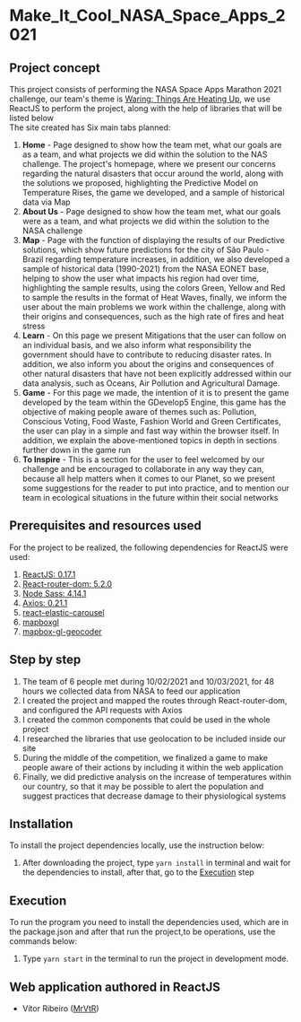 # Make_It_Cool_NASA_Space_Apps_2021

## Project concept
This project consists of performing the NASA Space Apps Marathon 2021 challenge, our team's theme is [Waring: Things Are Heating Up](https://2021.spaceappschallenge.org/challenges/statements/warning-things-are-heating-up/teams/make-it-cool/project), we use ReactJS to perform the project, along with the help of libraries that will be listed below <br/>
The site created has Six main tabs planned:
1. **Home** - Page designed to show how the team met, what our goals are as a team, and what projects we did within the solution to the NAS challenge. The project's homepage, where we present our concerns regarding the natural disasters that occur around the world, along with the solutions we proposed, highlighting the Predictive Model on Temperature Rises, the game we developed, and a sample of historical data via Map
2. **About Us** - Page designed to show how the team met, what our goals were as a team, and what projects we did within the solution to the NASA challenge
3. **Map** - Page with the function of displaying the results of our Predictive solutions, which show future predictions for the city of São Paulo - Brazil regarding temperature increases, in addition, we also developed a sample of historical data (1990-2021) from the NASA EONET base, helping to show the user what impacts his region had over time, highlighting the sample results, using the colors Green, Yellow and Red to sample the results in the format of Heat Waves, finally, we inform the user about the main problems we work within the challenge, along with their origins and consequences, such as the high rate of fires and heat stress
4. **Learn** - On this page we present Mitigations that the user can follow on an individual basis, and we also inform what responsibility the government should have to contribute to reducing disaster rates. In addition, we also inform you about the origins and consequences of other natural disasters that have not been explicitly addressed within our data analysis, such as Oceans, Air Pollution and Agricultural Damage.
5. **Game** - For this page we made, the intention of it is to present the game developed by the team within the GDevelop5 Engine, this game has the objective of making people aware of themes such as: Pollution, Conscious Voting, Food Waste, Fashion World and Green Certificates, the user can play in a simple and fast way within the browser itself. In addition, we explain the above-mentioned topics in depth in sections further down in the game run
6. **To Inspire** - This is a section for the user to feel welcomed by our challenge and be encouraged to collaborate in any way they can, because all help matters when it comes to our Planet, so we present some suggestions for the reader to put into practice, and to mention our team in ecological situations in the future within their social networks

## Prerequisites and resources used
For the project to be realized, the following dependencies for ReactJS were used:
1. [ReactJS: 0.17.1](https://github.com/facebook/react/releases)
2. [React-router-dom: 5.2.0](https://reactrouter.com/web/guides/quick-start)
3. [Node Sass: 4.14.1](https://www.npmjs.com/package/node-sass/v/4.14.1)
4. [Axios: 0.21.1](https://github.com/axios/axios)
6. [react-elastic-carousel](https://www.npmjs.com/package/react-elastic-carousel)
7. [mapboxgl](https://www.mapbox.com)
8. [mapbox-gl-geocoder](https://github.com/mapbox/mapbox-gl-geocoder)
  
## Step by step
1. The team of 6 people met during 10/02/2021 and 10/03/2021, for 48 hours we collected data from NASA to feed our application
2. I created the project and mapped the routes through React-router-dom, and configured the API requests with Axios
3. I created the common components that could be used in the whole project
4. I researched the libraries that use geolocation to be included inside our site
5. During the middle of the competition, we finalized a game to make people aware of their actions by including it within the web application
6. Finally, we did predictive analysis on the increase of temperatures within our country, so that it may be possible to alert the population and suggest practices that decrease damage to their physiological systems

## Installation
To install the project dependencies locally, use the instruction below:
1. After downloading the project, type ``yarn install`` in terminal and wait for the dependencies to install, after that, go to the [Execution](#Execution) step

## Execution
To run the program you need to install the dependencies used, which are in the package.json and after that run the project,to be operations, use the commands below:
1. Type ``yarn start`` in the terminal to run the project in development mode.


## Web application authored in ReactJS
* Vítor Ribeiro ([MrVtR](https://github.com/MrVtR))
